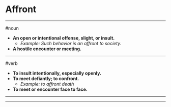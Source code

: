 # Affront
---
#noun
- **An open or intentional offense, slight, or insult.**
	- _Example: Such behavior is an affront to society._
- **A hostile encounter or meeting.**
---
#verb
- **To insult intentionally, especially openly.**
- **To meet defiantly; to confront.**
	- _Example: to affront death_
- **To meet or encounter face to face.**
---
---
